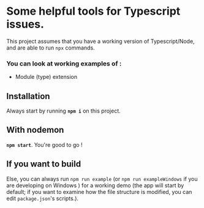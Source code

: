 # Some helpful tools for Typescript issues.

This project assumes that you have a working version of Typescript/Node, and are able to run `npx` commands.

### You can look at working examples of : 

- Module (type) extension

## Installation

Always start by running **`npm i`** on this project.

## With nodemon

**`npm start`**. You're good to go !

## If you want to build

Else, you can always run `npm run example` (or `npm run exampleWindows` if you are developing on Windows ) for a working demo (the app will start by default; if you want to examine how the file structure is modified, you can edit `package.json`'s scripts.).